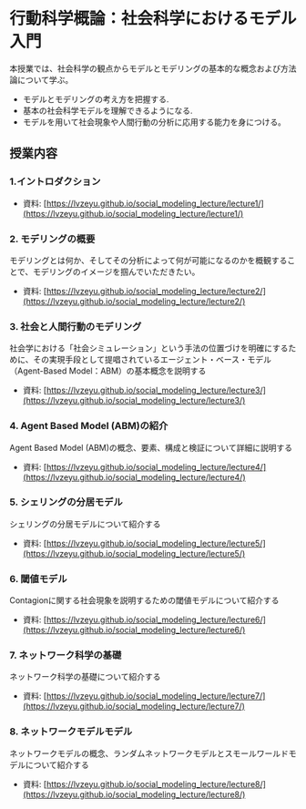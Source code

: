 # 行動科学概論：社会科学におけるモデル入門

本授業では、社会科学の観点からモデルとモデリングの基本的な概念および方法論について学ぶ。

- モデルとモデリングの考え方を把握する.
- 基本の社会科学モデルを理解できるようになる.
- モデルを用いて社会現象や人間行動の分析に応用する能力を身につける。

## 授業内容

### 1.イントロダクション

- 資料: [https://lvzeyu.github.io/social_modeling_lecture/lecture1/](https://lvzeyu.github.io/social_modeling_lecture/lecture1/)

### 2. モデリングの概要

モデリングとは何か、そしてその分析によって何が可能になるのかを概観することで、モデリングのイメージを掴んでいただきたい。

- 資料: [https://lvzeyu.github.io/social_modeling_lecture/lecture2/](https://lvzeyu.github.io/social_modeling_lecture/lecture2/)

### 3. 社会と人間行動のモデリング

社会学における「社会シミュレーション」という手法の位置づけを明確にするために、その実現手段として提唱されているエージェント・ベース・モデル（Agent-Based Model：ABM）の基本概念を説明する

- 資料: [https://lvzeyu.github.io/social_modeling_lecture/lecture3/](https://lvzeyu.github.io/social_modeling_lecture/lecture3/)

### 4. Agent Based Model (ABM)の紹介

Agent Based Model (ABM)の概念、要素、構成と検証について詳細に説明する

- 資料: [https://lvzeyu.github.io/social_modeling_lecture/lecture4/](https://lvzeyu.github.io/social_modeling_lecture/lecture4/)

### 5. シェリングの分居モデル

シェリングの分居モデルについて紹介する

- 資料: [https://lvzeyu.github.io/social_modeling_lecture/lecture5/](https://lvzeyu.github.io/social_modeling_lecture/lecture5/)


### 6. 閾値モデル

Contagionに関する社会現象を説明するための閾値モデルについて紹介する

- 資料: [https://lvzeyu.github.io/social_modeling_lecture/lecture6/](https://lvzeyu.github.io/social_modeling_lecture/lecture6/)

### 7. ネットワーク科学の基礎

ネットワーク科学の基礎について紹介する

- 資料: [https://lvzeyu.github.io/social_modeling_lecture/lecture7/](https://lvzeyu.github.io/social_modeling_lecture/lecture7/)

### 8. ネットワークモデルモデル

ネットワークモデルの概念、ランダムネットワークモデルとスモールワールドモデルについて紹介する

- 資料: [https://lvzeyu.github.io/social_modeling_lecture/lecture8/](https://lvzeyu.github.io/social_modeling_lecture/lecture8/)
